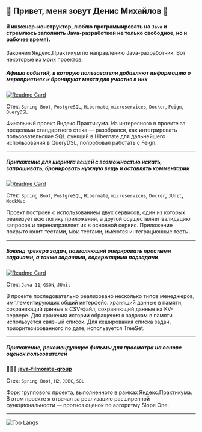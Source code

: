 ## 👋 Привет, меня зовут Денис Михайлов 👋

#### Я инженер-конструктор, люблю программировать на ``Java`` и стремлюсь заполнить Java-разработкой не только свободное, но и рабочее время).

Закончил Яндекс.Практикум по направлению Java-разработчик. Вот некоторые из моих проектов:

##### Афиша событий, в которую пользователи добавляют информацию о мероприятиях и бронируют места для участия в них

[![Readme Card](https://github-readme-stats.vercel.app/api/pin/?username=damikhaylov&repo=java-explore-with-me)](https://github.com/damikhaylov/java-explore-with-me)

Стек: ``Spring Boot``, ``PostgreSQL``, ``Hibernate``, ``microservices``, ``Docker``, ``Feign``, ``QueryDSL``

Финальный проект Яндекс.Практикума. Из интересного в проекте за пределами стандартного стека — разобрался, как интегрировать пользовательские SQL функций в Hibernate для дальнейшего использования в QueryDSL, попробовал работать с Feign.

----

##### Приложение для шеринга вещей с возможностью искать, запрашивать, бронировать нужную вещь и оставлять комментарии

[![Readme Card](https://github-readme-stats.vercel.app/api/pin/?username=damikhaylov&repo=java-shareit)](https://github.com/damikhaylov/java-shareit)

Стек: ``Spring Boot``, ``PostgreSQL``, ``Hibernate``, ``microservices``, ``Docker``, ``JUnit``, ``MockMvc``

Проект построен с использованием двух сервисов, один из которых реализует всю логику приложения, а другой осуществляет валидацию запросов и перенаправляет их в основной сервис. Приложение покрыто юнит-тестами, мок-тестами, имеются интеграционные тесты.

----

##### Бэкенд трекера задач, позволяющий оперировать простыми задачами, а также задачами, содержащими подзадачи

[![Readme Card](https://github-readme-stats.vercel.app/api/pin/?username=damikhaylov&repo=java-sprint2-hw)](https://github.com/damikhaylov/java-sprint2-hw)

Стек: ``Java 11``, ``GSON``, ``JUnit``

В проекте последовательно реализовано несколько типов менеджеров, имплементирующих общий интерфейс: хранящий данные в памяти, сохраняющий данные в CSV-файл, сохраняющий данные на KV-сервере. Для хранения истории обращения к задачам в памяти используется связный список. Для кеширования списка задач, приоритезированного по дате, используется TreeSet.

----

##### Приложение, рекомендующее фильмы для просмотра на основе оценок пользователей

🧑‍🤝‍🧑 **[java-filmorate-group](https://github.com/damikhaylov/java-filmorate-group)**

Стек: ``Spring Boot``, ``H2``, ``JDBC``, ``SQL``

Форк группового проекта, выполненного в рамках Яндекс.Практикума. В этом проекте я отвечал за реализацию расширенной функциональности — прогноз оценок по алгоритму Slope One.

----

[![Top Langs](https://github-readme-stats.vercel.app/api/top-langs/?username=damikhaylov&layout=compact)](https://github.com/damikhaylov/github-readme-stats?)
